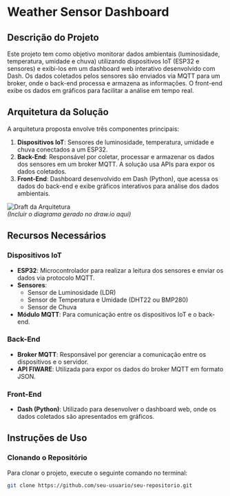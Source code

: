 # Weather Sensor Dashboard

## Descrição do Projeto

Este projeto tem como objetivo monitorar dados ambientais (luminosidade, temperatura, umidade e chuva) utilizando dispositivos IoT (ESP32 e sensores) e exibi-los em um dashboard web interativo desenvolvido com Dash. Os dados coletados pelos sensores são enviados via MQTT para um broker, onde o back-end processa e armazena as informações. O front-end exibe os dados em gráficos para facilitar a análise em tempo real.

## Arquitetura da Solução

A arquitetura proposta envolve três componentes principais:

1. **Dispositivos IoT**: Sensores de luminosidade, temperatura, umidade e chuva conectados a um ESP32.
2. **Back-End**: Responsável por coletar, processar e armazenar os dados dos sensores em um broker MQTT. A solução usa APIs para expor os dados coletados.
3. **Front-End**: Dashboard desenvolvido em Dash (Python), que acessa os dados do back-end e exibe gráficos interativos para análise dos dados ambientais.

![Draft da Arquitetura](./docs/arquitetura-iot.png)  
*(Incluir o diagrama gerado no draw.io aqui)*

## Recursos Necessários

### Dispositivos IoT
- **ESP32**: Microcontrolador para realizar a leitura dos sensores e enviar os dados via protocolo MQTT.
- **Sensores**:
  - Sensor de Luminosidade (LDR)
  - Sensor de Temperatura e Umidade (DHT22 ou BMP280)
  - Sensor de Chuva
- **Módulo MQTT**: Para comunicação entre os dispositivos IoT e o back-end.

### Back-End
- **Broker MQTT**: Responsável por gerenciar a comunicação entre os dispositivos e o servidor.
- **API FIWARE**: Utilizada para expor os dados do broker MQTT em formato JSON.

### Front-End
- **Dash (Python)**: Utilizado para desenvolver o dashboard web, onde os dados coletados são apresentados em gráficos.

## Instruções de Uso

### Clonando o Repositório
Para clonar o projeto, execute o seguinte comando no terminal:
```bash
git clone https://github.com/seu-usuario/seu-repositorio.git
